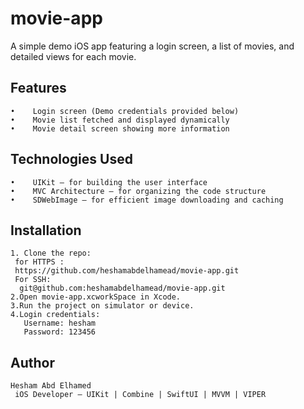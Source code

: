 # movie-app

   A simple demo iOS app featuring a login screen, a list of movies, and detailed views for each movie.

## Features
    •    Login screen (Demo credentials provided below)
    •    Movie list fetched and displayed dynamically
    •    Movie detail screen showing more information

## Technologies Used
    •    UIKit — for building the user interface
    •    MVC Architecture — for organizing the code structure
    •    SDWebImage — for efficient image downloading and caching

## Installation 
    1. Clone the repo:
     for HTTPS :
     https://github.com/heshamabdelhamead/movie-app.git
     For SSH:
      git@github.com:heshamabdelhamead/movie-app.git
    2.Open movie-app.xcworkSpace in Xcode.
    3.Run the project on simulator or device. 
    4.Login credentials:
       Username: hesham
       Password: 123456
##  Author
    Hesham Abd Elhamed
     iOS Developer — UIKit | Combine | SwiftUI | MVVM | VIPER

